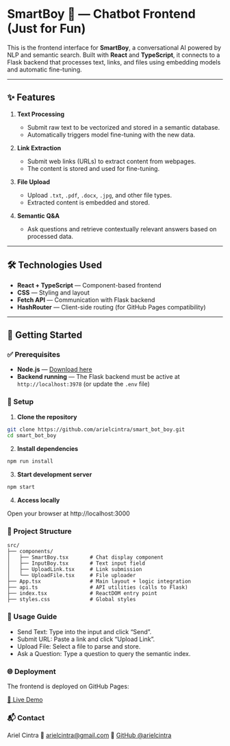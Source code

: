 # SmartBoy 🤖 — Chatbot Frontend (Just for Fun)

This is the frontend interface for **SmartBoy**, a conversational AI powered by NLP and semantic search. Built with **React** and **TypeScript**, it connects to a Flask backend that processes text, links, and files using embedding models and automatic fine-tuning.

---

## ✨ Features

1. **Text Processing**
   - Submit raw text to be vectorized and stored in a semantic database.
   - Automatically triggers model fine-tuning with the new data.

2. **Link Extraction**
   - Submit web links (URLs) to extract content from webpages.
   - The content is stored and used for fine-tuning.

3. **File Upload**
   - Upload `.txt`, `.pdf`, `.docx`, `.jpg`, and other file types.
   - Extracted content is embedded and stored.

4. **Semantic Q&A**
   - Ask questions and retrieve contextually relevant answers based on processed data.

---

## 🛠 Technologies Used

- **React + TypeScript** — Component-based frontend
- **CSS** — Styling and layout
- **Fetch API** — Communication with Flask backend
- **HashRouter** — Client-side routing (for GitHub Pages compatibility)

---

## 🚀 Getting Started

### ✅ Prerequisites

- **Node.js** — [Download here](https://nodejs.org/)
- **Backend running** — The Flask backend must be active at `http://localhost:3978` (or update the `.env` file)

### 🔧 Setup

1. **Clone the repository**

```bash
git clone https://github.com/arielcintra/smart_bot_boy.git
cd smart_bot_boy
```

2. **Install dependencies**

```bash
npm run install
```

3. **Start development server**

```bash
npm start
```

4. **Access locally**

Open your browser at http://localhost:3000

### 📁 Project Structure

```
src/
├── components/
│   ├── SmartBoy.tsx       # Chat display component
│   ├── InputBoy.tsx       # Text input field
│   ├── UploadLink.tsx     # Link submission
│   └── UploadFile.tsx     # File uploader
├── App.tsx                # Main layout + logic integration
├── api.ts                 # API utilities (calls to Flask)
├── index.tsx              # ReactDOM entry point
├── styles.css             # Global styles
```

### 🧪 Usage Guide

- Send Text: Type into the input and click “Send”.
- Submit URL: Paste a link and click “Upload Link”.
- Upload File: Select a file to parse and store.
- Ask a Question: Type a question to query the semantic index.

### 🌐 Deployment
The frontend is deployed on GitHub Pages:

[🔗 Live Demo](https://arielcintra.github.io/smart_bot_boy/)

### 📬 Contact
Ariel Cintra
📧 [arielcintra@gmail.com](mailto:arielcintra@gmail.com)
🔗 [GitHub @arielcintra](https://github.com/arielcintra)

